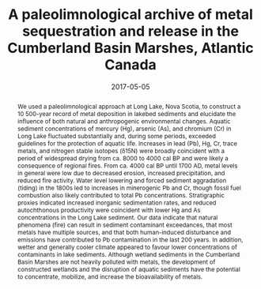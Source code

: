 ---
abstract: "We used a paleolimnological approach at Long Lake, Nova Scotia, to construct a 10 500-year record of metal deposition in lakebed sediments and elucidate the influence of both natural and anthropogenic environmental changes. Aquatic sediment concentrations of mercury (Hg), arsenic (As), and chromium (Cr) in Long Lake fluctuated substantially and, during some periods, exceeded guidelines for the protection of aquatic life. Increases in lead (Pb), Hg, Cr, trace metals, and nitrogen stable isotopes (δ15N) were broadly coincident with a period of widespread drying from ca. 8000 to 4000 cal BP and were likely a consequence of regional fires. From ca. 4000 cal BP until 1700 AD, metal levels in general were low due to decreased erosion, increased precipitation, and reduced fire activity. Water level lowering and forced sediment aggradation (tiding) in the 1800s led to increases in minerogenic Pb and Cr, though fossil fuel combustion also likely contributed to total Pb concentrations. Stratigraphic proxies indicated increased inorganic sedimentation rates, and reduced autochthonous productivity were coincident with lower Hg and As concentrations in the Long Lake sediment. Our data indicate that natural phenomena (fire) can result in sediment contaminant exceedances, that most metals have multiple sources, and that both human-induced disturbance and emissions have contributed to Pb contamination in the last 200 years. In addition, wetter and generally cooler climate appeared to favour lower concentrations of contaminants in lake sediments. Although wetland sediments in the Cumberland Basin Marshes are not heavily polluted with metals, the development of constructed wetlands and the disruption of aquatic sediments have the potential to concentrate, mobilize, and increase the bioavailability of metals."
authors: ["Dewey W. Dunnington", "Hilary White", "Ian S. Spooner", "Mark L. Mallory", "Chris White", "Nelson J. O’Driscoll", "Nic R. McLellan"]
date: "2017-05-05"
doi: "10.1139/facets-2017-0004"
featured: false
image:
  caption: ""
  focal_point: ""
  preview_only: false
projects: []
publication: "FACETS"
publication_short: ""
publication_types: ["2"]
summary: ""
tags: []
title: "A paleolimnological archive of metal sequestration and release in the Cumberland Basin Marshes, Atlantic Canada"
url_code: ""
url_dataset: ""
url_pdf: "https://www.facetsjournal.com/doi/pdf/10.1139/facets-2017-0004"
url_poster: ""
url_project: ""
url_slides: ""
url_source: ""
url_video: ""
---